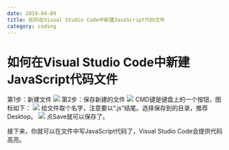 ```yaml
---
date: 2019-04-09
title: 如何在Visual Studio Code中新建JavaScript代码文件
category: coding
---
```

# 如何在Visual Studio Code中新建JavaScript代码文件

第1步：新建文件
![](https://goooooouwa.oss-cn-beijing.aliyuncs.com/img/DacRqS6.png)
第2步：保存新建的文件
![](https://goooooouwa.oss-cn-beijing.aliyuncs.com/img/yob12ZX.png)
CMD键是键盘上的一个按钮，图标如下：
![](https://goooooouwa.oss-cn-beijing.aliyuncs.com/img/HNcHAoL.png)
给文件取个名字，注意要以“.js”结尾。选择保存到的目录，推荐Desktop。
![](https://goooooouwa.oss-cn-beijing.aliyuncs.com/img/rRikHnc.png)
点Save就可以保存了。

接下来，你就可以在文件中写JavaScript代码了，Visual Studio Code会提供代码高亮。
